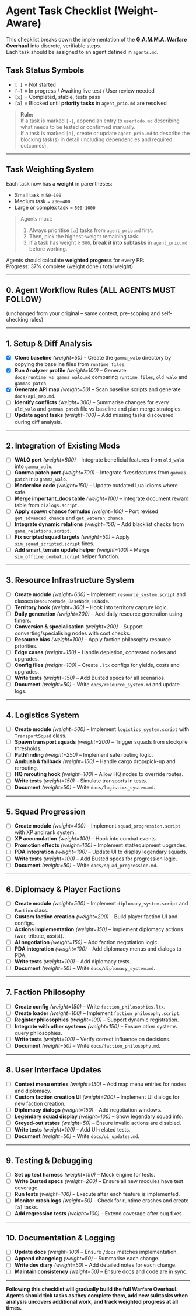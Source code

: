 # **Agent Task Checklist (Weight-Aware)**

This checklist breaks down the implementation of the **G.A.M.M.A. Warfare Overhaul** into discrete, verifiable steps.  
Each task should be assigned to an agent defined in `agents.md`.  

## **Task Status Symbols**

- `[ ]` = Not started  
- `[~]` = In progress / Awaiting live test / User review needed  
- `[x]` = Completed, stable, tests pass  
- `[a]` = Blocked until **priority tasks** in `agent_prio.md` are resolved  

> **Rule:**  
> If a task is marked `[~]`, append an entry to `usertodo.md` describing what needs to be tested or confirmed manually.  
> If a task is marked `[a]`, create or update `agent_prio.md` to describe the blocking task(s) in detail (including dependencies and required outcomes).  

---

## **Task Weighting System**

Each task now has a **weight** in parentheses:  
- Small task = `50–100`  
- Medium task = `200–400`  
- Large or complex task = `500–1000`  

> Agents must:
> 1. Always prioritise `[a]` tasks from `agent_prio.md` first.  
> 2. Then, pick the highest-weight remaining task.  
> 3. If a task has weight ≥ `500`, **break it into subtasks** in `agent_prio.md` before working.  

Agents should calculate **weighted progress** for every PR:  
Progress: 37% complete (weight done / total weight)

---

## **0. Agent Workflow Rules (ALL AGENTS MUST FOLLOW)**  

(unchanged from your original – same context, pre-scoping and self-checking rules)

---

## **1. Setup & Diff Analysis**

- [x] **Clone baseline** *(weight=50)* – Create the `gamma_walo` directory by copying the baseline files from `runtime files`.
- [x] **Run Analyzer profile** *(weight=100)* – Generate `docs/runtime_vs_gamma_walo.md` comparing `runtime files`, `old_walo` and `gammas patch`.
- [x] **Generate API map** *(weight=50)* – Scan baseline scripts and generate `docs/api_map.md`.
- [ ] **Identify conflicts** *(weight=300)* – Summarise changes for every `old_walo` and `gammas patch` file vs baseline and plan merge strategies.
- [ ] **Update agent tasks** *(weight=100)* – Add missing tasks discovered during diff analysis.

---

## **2. Integration of Existing Mods**

- [ ] **WALO port** *(weight=800)* – Integrate beneficial features from `old_walo` into `gamma_walo`.
- [ ] **Gamma patch port** *(weight=700)* – Integrate fixes/features from `gammas patch` into `gamma_walo`.
- [ ] **Modernise code** *(weight=150)* – Update outdated Lua idioms where safe.
- [ ] **Merge important_docs table** *(weight=100)* – Integrate document reward table from `dialogs.script`.
- [ ] **Apply spawn chance formulas** *(weight=100)* – Port revised `get_advanced_chance` and `get_veteran_chance`.
- [ ] **Integrate dynamic relations** *(weight=150)* – Add blacklist checks from `game_relations.script`.
- [ ] **Fix scripted squad targets** *(weight=50)* – Apply `sim_squad_scripted.script` fixes.
- [ ] **Add smart_terrain update helper** *(weight=100)* – Merge `sim_offline_combat.script` helper function.

---

## **3. Resource Infrastructure System**

- [ ] **Create module** *(weight=600)* – Implement `resource_system.script` and classes `ResourceNode`, `BaseNode`, `HQNode`.
- [ ] **Territory hook** *(weight=300)* – Hook into territory capture logic.
- [ ] **Daily generation** *(weight=200)* – Add daily resource generation using timers.
- [ ] **Conversion & specialisation** *(weight=200)* – Support converting/specialising nodes with cost checks.
- [ ] **Resource bias** *(weight=100)* – Apply faction philosophy resource priorities.
- [ ] **Edge cases** *(weight=150)* – Handle depletion, contested nodes and upgrades.
- [ ] **Config files** *(weight=100)* – Create `.ltx` configs for yields, costs and upgrades.
- [ ] **Write tests** *(weight=150)* – Add Busted specs for all scenarios.
- [ ] **Document** *(weight=50)* – Write `docs/resource_system.md` and update logs.

---

## **4. Logistics System**

- [ ] **Create module** *(weight=500)* – Implement `logistics_system.script` with `TransportSquad` class.
- [ ] **Spawn transport squads** *(weight=200)* – Trigger squads from stockpile thresholds.
- [ ] **Pathfinding** *(weight=250)* – Implement safe routing logic.
- [ ] **Ambush & fallback** *(weight=150)* – Handle cargo drop/pick-up and rerouting.
- [ ] **HQ rerouting hook** *(weight=100)* – Allow HQ nodes to override routes.
- [ ] **Write tests** *(weight=150)* – Simulate transports in tests.
- [ ] **Document** *(weight=50)* – Write `docs/logistics_system.md`.

---

## **5. Squad Progression**

- [ ] **Create module** *(weight=400)* – Implement `squad_progression.script` with XP and rank system.
- [ ] **XP accumulation** *(weight=100)* – Hook into combat events.
- [ ] **Promotion effects** *(weight=100)* – Implement stat/equipment upgrades.
- [ ] **PDA integration** *(weight=100)* – Update UI to display legendary squads.
- [ ] **Write tests** *(weight=100)* – Add Busted specs for progression logic.
- [ ] **Document** *(weight=50)* – Write `docs/squad_progression.md`.

---

## **6. Diplomacy & Player Factions**

- [ ] **Create module** *(weight=500)* – Implement `diplomacy_system.script` and `Faction` class.
- [ ] **Custom faction creation** *(weight=200)* – Build player faction UI and configs.
- [ ] **Actions implementation** *(weight=150)* – Implement diplomacy actions (war, tribute, assist).
- [ ] **AI negotiation** *(weight=150)* – Add faction negotiation logic.
- [ ] **PDA integration** *(weight=100)* – Add diplomacy menus and dialogs to PDA.
- [ ] **Write tests** *(weight=100)* – Add diplomacy tests.
- [ ] **Document** *(weight=50)* – Write `docs/diplomacy_system.md`.

---

## **7. Faction Philosophy**

- [ ] **Create config** *(weight=150)* – Write `faction_philosophies.ltx`.
- [ ] **Create loader** *(weight=100)* – Implement `faction_philosophy.script`.
- [ ] **Register philosophies** *(weight=100)* – Support dynamic registration.
- [ ] **Integrate with other systems** *(weight=150)* – Ensure other systems query philosophies.
- [ ] **Write tests** *(weight=100)* – Verify correct influence on decisions.
- [ ] **Document** *(weight=50)* – Write `docs/faction_philosophy.md`.

---

## **8. User Interface Updates**

- [ ] **Context menu entries** *(weight=150)* – Add map menu entries for nodes and diplomacy.
- [ ] **Custom faction creation UI** *(weight=200)* – Implement UI dialogs for new faction creation.
- [ ] **Diplomacy dialogs** *(weight=150)* – Add negotiation windows.
- [ ] **Legendary squad display** *(weight=100)* – Show legendary squad info.
- [ ] **Greyed-out states** *(weight=50)* – Ensure invalid actions are disabled.
- [ ] **Write tests** *(weight=100)* – Add UI-related tests.
- [ ] **Document** *(weight=50)* – Write `docs/ui_updates.md`.

---

## **9. Testing & Debugging**

- [ ] **Set up test harness** *(weight=150)* – Mock engine for tests.
- [ ] **Write Busted specs** *(weight=200)* – Ensure all new modules have test coverage.
- [ ] **Run tests** *(weight=100)* – Execute after each feature is implemented.
- [ ] **Monitor crash logs** *(weight=50)* – Check for runtime crashes and create `[a]` tasks.
- [ ] **Add regression tests** *(weight=100)* – Extend coverage after bug fixes.

---

## **10. Documentation & Logging**

- [ ] **Update docs** *(weight=100)* – Ensure `/docs` matches implementation.
- [ ] **Append changelog** *(weight=50)* – Summarise each change.
- [ ] **Write dev diary** *(weight=50)* – Add detailed notes for each change.
- [ ] **Maintain consistency** *(weight=50)* – Ensure docs and code are in sync.

---

**Following this checklist will gradually build the full Warfare Overhaul.  
Agents should tick tasks as they complete them, add new subtasks when analysis uncovers additional work, and track weighted progress at all times.**

